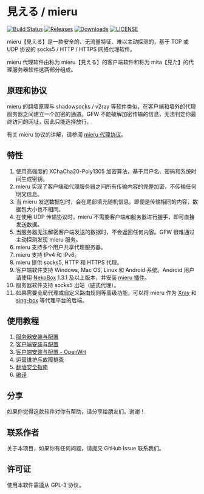 # 見える / mieru

[![Build Status](https://github.com/enfein/mieru/actions/workflows/ci.yaml/badge.svg)](https://github.com/enfein/mieru/actions/workflows/ci.yaml)
[![Releases](https://img.shields.io/github/release/enfein/mieru/all.svg?style=flat)](https://github.com/enfein/mieru/releases)
[![Downloads](https://img.shields.io/github/downloads/enfein/mieru/total.svg?style=flat)](https://github.com/enfein/mieru/releases)
[![LICENSE](https://img.shields.io/github/license/enfein/mieru.svg?style=flat)](./LICENSE)

mieru【見える】是一款安全的、无流量特征、难以主动探测的，基于 TCP 或 UDP 协议的 socks5 / HTTP / HTTPS 网络代理软件。

mieru 代理软件由称为 mieru【見える】的客户端软件和称为 mita【見た】的代理服务器软件这两部分组成。

## 原理和协议

mieru 的翻墙原理与 shadowsocks / v2ray 等软件类似，在客户端和墙外的代理服务器之间建立一个加密的通道。GFW 不能破解加密传输的信息，无法判定你最终访问的网址，因此只能选择放行。

有关 mieru 协议的讲解，请参阅 [mieru 代理协议](./docs/protocol.zh_CN.md)。

## 特性

1. 使用高强度的 XChaCha20-Poly1305 加密算法，基于用户名、密码和系统时间生成密钥。
2. mieru 实现了客户端和代理服务器之间所有传输内容的完整加密，不传输任何明文信息。
3. 当 mieru 发送数据包时，会在尾部填充随机信息。即便是传输相同的内容，数据包大小也不相同。
4. 在使用 UDP 传输协议时，mieru 不需要客户端和服务器进行握手，即可直接发送数据。
5. 当服务器无法解密客户端发送的数据时，不会返回任何内容。GFW 很难通过主动探测发现 mieru 服务。
6. mieru 支持多个用户共享代理服务器。
7. mieru 支持 IPv4 和 IPv6。
8. mieru 提供 socks5, HTTP 和 HTTPS 代理。
9. 客户端软件支持 Windows, Mac OS, Linux 和 Android 系统。Android 用户请使用 [NekoBox](https://github.com/MatsuriDayo/NekoBoxForAndroid) 1.3.1 及以上版本，并安装 [mieru 插件](https://github.com/enfein/NekoBoxPlugins)。
10. 服务器软件支持 socks5 出站（链式代理）。
11. 如果需要全局代理或自定义路由规则等高级功能，可以将 mieru 作为 [Xray](https://github.com/XTLS/Xray-core) 和 [sing-box](https://github.com/SagerNet/sing-box) 等代理平台的后端。

## 使用教程

1. [服务器安装与配置](./docs/server-install.zh_CN.md)
2. [客户端安装与配置](./docs/client-install.zh_CN.md)
3. [客户端安装与配置 - OpenWrt](./docs/client-install-openwrt.zh_CN.md)
4. [运营维护与故障排查](./docs/operation.zh_CN.md)
5. [翻墙安全指南](./docs/security.zh_CN.md)
6. [编译](./docs/compile.zh_CN.md)

## 分享

如果你觉得这款软件对你有帮助，请分享给朋友们。谢谢！

## 联系作者

关于本项目，如果你有任何问题，请提交 GitHub Issue 联系我们。

## 许可证

使用本软件需遵从 GPL-3 协议。
